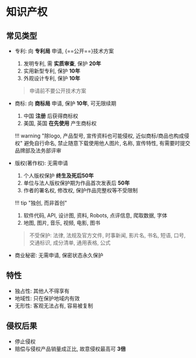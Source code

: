 # 知识产权

## 常见类型

- 专利: 向 **专利局** 申请, {==公开==}技术方案
    1. 发明专利, 需 **实质审查**, 保护 **20年**
    1. 实用新型专利, 保护 **10年**
    1. 外观设计专利, 保护 **10年**

    > 申请前不要公开技术方案

- 商标: 向 **商标局** 申请, 保护 **10年**, 可无限续期
    1. 中国 **注册** 后获得商标权
    1. 美国, 英国 **在先使用** 产生商标权

    !!! warning "除logo, 产品型号, 宣传资料也可能侵权, 近似商标/商品也构成侵权"
        避免自行命名, 禁止随意下载使用他人图片, 名称, 宣传特性, 有需要时提交品牌部及法务部评审

- 版权(著作权): 无需申请
    1. 个人版权保护 **终生及死后50年**
    1. 单位与法人版权保护期为作品首次发表后 **50年**
    1. 作者的署名权, 修改权, 保护作品完整权等不受限制

    !!! tip "独创, 而非首创"

    1. 软件代码, API, 设计图, 资料, Robots, 点评信息, 爬取数据, 字体
    1. 地图, 图片, 音乐, 视频, 电影, 图书

    > 不受保护: 法律, 法规及官方文件, 时事新闻, 影片名, 书名, 短语, 口号, 交通标识, 成分清单, 通用表格, 公式

- 商业秘密: 无需申请, 保密状态永久保护

## 特性

- 独占性: 其他人不得享有
- 地域性: 只在保护地域内有效
- 无形性: 客观无法占有, 容易被复制

## 侵权后果

- 停止侵权
- 赔偿与侵权产品销量成正比, 故意侵权最高可 **3倍**
